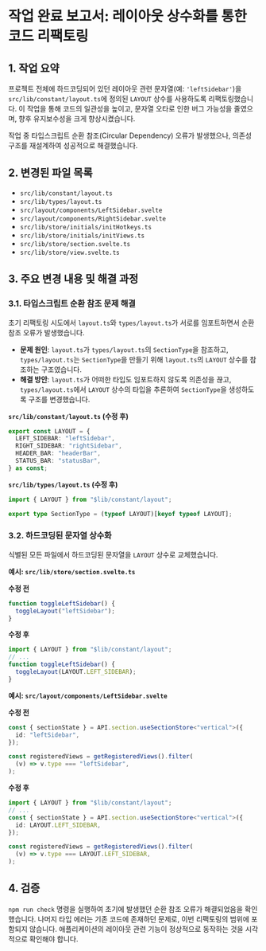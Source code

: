 # 작업 완료 보고서: 레이아웃 상수화를 통한 코드 리팩토링

## 1. 작업 요약

프로젝트 전체에 하드코딩되어 있던 레이아웃 관련 문자열(예: `'leftSidebar'`)을 `src/lib/constant/layout.ts`에 정의된 `LAYOUT` 상수를 사용하도록 리팩토링했습니다. 이 작업을 통해 코드의 일관성을 높이고, 문자열 오타로 인한 버그 가능성을 줄였으며, 향후 유지보수성을 크게 향상시켰습니다.

작업 중 타입스크립트 순환 참조(Circular Dependency) 오류가 발생했으나, 의존성 구조를 재설계하여 성공적으로 해결했습니다.

## 2. 변경된 파일 목록

- `src/lib/constant/layout.ts`
- `src/lib/types/layout.ts`
- `src/layout/components/LeftSidebar.svelte`
- `src/layout/components/RightSidebar.svelte`
- `src/lib/store/initials/initHotkeys.ts`
- `src/lib/store/initials/initViews.ts`
- `src/lib/store/section.svelte.ts`
- `src/lib/store/view.svelte.ts`

## 3. 주요 변경 내용 및 해결 과정

### 3.1. 타입스크립트 순환 참조 문제 해결

초기 리팩토링 시도에서 `layout.ts`와 `types/layout.ts`가 서로를 임포트하면서 순환 참조 오류가 발생했습니다.

- **문제 원인**: `layout.ts`가 `types/layout.ts`의 `SectionType`을 참조하고, `types/layout.ts`는 `SectionType`을 만들기 위해 `layout.ts`의 `LAYOUT` 상수를 참조하는 구조였습니다.
- **해결 방안**: `layout.ts`가 어떠한 타입도 임포트하지 않도록 의존성을 끊고, `types/layout.ts`에서 `LAYOUT` 상수의 타입을 추론하여 `SectionType`을 생성하도록 구조를 변경했습니다.

**`src/lib/constant/layout.ts` (수정 후)**
```typescript
export const LAYOUT = {
  LEFT_SIDEBAR: "leftSidebar",
  RIGHT_SIDEBAR: "rightSidebar",
  HEADER_BAR: "headerBar",
  STATUS_BAR: "statusBar",
} as const;
```

**`src/lib/types/layout.ts` (수정 후)**
```typescript
import { LAYOUT } from "$lib/constant/layout";

export type SectionType = (typeof LAYOUT)[keyof typeof LAYOUT];
```

### 3.2. 하드코딩된 문자열 상수화

식별된 모든 파일에서 하드코딩된 문자열을 `LAYOUT` 상수로 교체했습니다.

**예시: `src/lib/store/section.svelte.ts`**

**수정 전**
```typescript
function toggleLeftSidebar() {
  toggleLayout("leftSidebar");
}
```

**수정 후**
```typescript
import { LAYOUT } from "$lib/constant/layout";
// ...
function toggleLeftSidebar() {
  toggleLayout(LAYOUT.LEFT_SIDEBAR);
}
```

**예시: `src/layout/components/LeftSidebar.svelte`**

**수정 전**
```typescript
const { sectionState } = API.section.useSectionStore<"vertical">({
  id: "leftSidebar",
});

const registeredViews = getRegisteredViews().filter(
  (v) => v.type === "leftSidebar",
);
```

**수정 후**
```typescript
import { LAYOUT } from "$lib/constant/layout";
// ...
const { sectionState } = API.section.useSectionStore<"vertical">({
  id: LAYOUT.LEFT_SIDEBAR,
});

const registeredViews = getRegisteredViews().filter(
  (v) => v.type === LAYOUT.LEFT_SIDEBAR,
);
```

## 4. 검증

`npm run check` 명령을 실행하여 초기에 발생했던 순환 참조 오류가 해결되었음을 확인했습니다. 나머지 타입 에러는 기존 코드에 존재하던 문제로, 이번 리팩토링의 범위에 포함되지 않습니다. 애플리케이션의 레이아웃 관련 기능이 정상적으로 동작하는 것을 시각적으로 확인해야 합니다.

